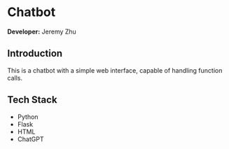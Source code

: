 # Chatbot

**Developer:** Jeremy Zhu

## Introduction  
This is a chatbot with a simple web interface, capable of handling function calls.  

## Tech Stack  
- Python  
- Flask  
- HTML  
- ChatGPT 
